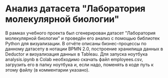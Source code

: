 # Анализ датасета "Лаборатория молекулярной биологии"
В рамках учебного проекта был сгенерирован датасет "Лаборатория молекулярной биологии" и проведён его анализ с помощью библиотек Python для визуализации. В отчёте описаны бизнес-процессы по данному датасету в нотации BPMN 2.0, построение хранилища данных в Deductor и визуализация данных в Tableau. Для запуска ноутбука analysis.ipynb в Colab необходимо скачать файл employees.csv, загрузить его в папку ноутбука и, если надо, поменять в коде путь к этому файлу (в комментарии указано).
